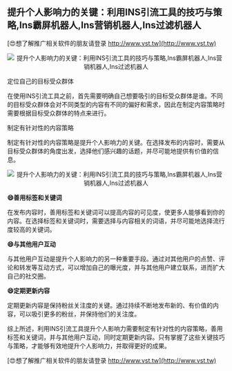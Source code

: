 ## **提升个人影响力的关键：利用INS引流工具的技巧与策略,Ins霸屏机器人,Ins营销机器人,Ins过滤机器人**

[😍想了解推广相关软件的朋友请登录 http://www.vst.tw](http://www.vst.tw)

 <center><img src="https://vst.tw/MP4/tuiguang/png/4.png" alt="提升个人影响力的关键：利用INS引流工具的技巧与策略,Ins霸屏机器人,Ins营销机器人,Ins过滤机器人"></center>

定位自己的目标受众群体

在使用INS引流工具之前，首先需要明确自己想要吸引的目标受众群体是谁。不同的目标受众群体会对不同类型的内容有不同的偏好和需求，因此在制定内容策略时需要根据目标受众群体的特点来进行。

制定有针对性的内容策略

制定有针对性的内容策略是提升个人影响力的关键。在选择发布的内容时，需要从目标受众群体的角度出发，选择他们感兴趣的话题，并尽可能地提供有价值的信息。

 <center><img src="https://vst.tw/MP4/tuiguang/png/7.png" alt="提升个人影响力的关键：利用INS引流工具的技巧与策略,Ins霸屏机器人,Ins营销机器人,Ins过滤机器人"></center>

**😄善用标签和关键词**

在发布内容时，善用标签和关键词可以提高内容的可见度，使更多人能够看到你的内容。在选择标签和关键词时，需要选择与内容相关的词语，并尽可能地选择流行度较高的关键词。

**😄与其他用户互动**

与其他用户互动是提升个人影响力的另一种重要手段。通过对其他用户的点赞、评论和转发等互动方式，可以增加自己的曝光度，并与其他用户建立联系，进而扩大自己的社交圈。

**😄定期更新内容**

定期更新内容是保持粉丝关注度的关键。通过持续不断地发布新的、有价值的内容，可以吸引更多的粉丝，并保持他们的关注度。

综上所述，利用INS引流工具提升个人影响力需要制定有针对性的内容策略，善用标签和关键词，并与其他用户互动，同时定期更新内容。只有掌握了这些关键技巧与策略，才能够有效地提升个人影响力，并取得更好的成果。

[😍想了解推广相关软件的朋友请登录 http://www.vst.tw](http://www.vst.tw)



